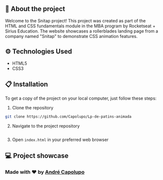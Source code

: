 <!--
<p align="center" style="vertical-align: middle;">
  <img src="https://github.com/ledoctah/mba-snitap/assets/50998959/5c9bf009-a476-4e23-955d-71af76ae0710" alt="Logo from Snitap">
</p>

<div align="center">
  <img alt="Repo size" src="https://img.shields.io/github/repo-size/ledoctah/mba-snitap">
  <img alt="Top language" src="https://img.shields.io/github/languages/top/ledoctah/mba-snitap">
  <img alt="GitHub language count" src="https://img.shields.io/github/languages/count/ledoctah/mba-snitap">
  <img alt="GitHub last commit" src="https://img.shields.io/github/last-commit/ledoctah/mba-snitap">
</div>
-->
## 🔎 About the project
Welcome to the Snitap project! This project was created as part of the HTML and CSS fundamentals module in the MBA program by Rocketseat + Sirius Education. The website showcases a rollerblades landing page from a company named "Snitap" to demonstrate CSS animation features.

## ⚙️ Technologies Used
- HTML5
- CSS3

## 📋 Installation
To get a copy of the project on your local computer, just follow these steps:
1. Clone the repository
```bash
git clone https://github.com/Capolupo/Lp-de-patins-animada
```
2. Navigate to the project repository
```bash

```
3. Open `index.html` in your preferred web browser

## 💻 Project showcase
<!--
<img width="1332" alt="image" src="https://github.com/ledoctah/mba-snitap/assets/50998959/92ea72c7-75ea-4a2a-8d59-325d7400dfe8">
<img width="1332" alt="image" src="https://github.com/ledoctah/mba-snitap/assets/50998959/5aaa4283-1186-44ab-873d-b987ed0ab08e">
-->
### Made with ❤ by [André Capolupo](https://github.com/Capolupo)
<!--
[![Linkedin Badge](https://img.shields.io/badge/-Matheus%20Ferreira-6633cc?style=flat-square&logo=Linkedin&logoColor=white&link=https://www.linkedin.com/in/o-matheus-ferreira/)](https://www.linkedin.com/in/o-matheus-ferreira/)
-->